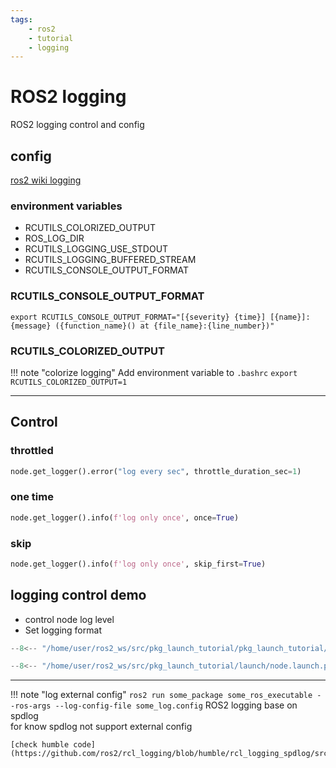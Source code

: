 ```yaml
---
tags:
    - ros2
    - tutorial
    - logging
---
```

# ROS2 logging
ROS2 logging control and config

## config
[ros2 wiki logging](https://docs.ros.org/en/humble/Tutorials/Demos/Logging-and-logger-configuration.html)

### environment variables
- RCUTILS_COLORIZED_OUTPUT
- ROS_LOG_DIR
- RCUTILS_LOGGING_USE_STDOUT
- RCUTILS_LOGGING_BUFFERED_STREAM
- RCUTILS_CONSOLE_OUTPUT_FORMAT


###  RCUTILS_CONSOLE_OUTPUT_FORMAT
```
export RCUTILS_CONSOLE_OUTPUT_FORMAT="[{severity} {time}] [{name}]: {message} ({function_name}() at {file_name}:{line_number})"
```


### RCUTILS_COLORIZED_OUTPUT
!!! note "colorize logging"
    Add environment variable to `.bashrc`
    ```
    export RCUTILS_COLORIZED_OUTPUT=1
    ```
     
---

## Control

### throttled
```python title="throttled"
node.get_logger().error("log every sec", throttle_duration_sec=1)
```

### one time
```python title="log only first time"
node.get_logger().info(f'log only once', once=True)
```

### skip
```python title="log, skip first time"
node.get_logger().info(f'log only once', skip_first=True)
```

## logging control demo

- control node log level
- Set logging format
  
```python title="very simple node with logging"
--8<-- "/home/user/ros2_ws/src/pkg_launch_tutorial/pkg_launch_tutorial/minimal_node.py"
```

```python title="node.launch.py" linenums="1" hl_lines="3 6"
--8<-- "/home/user/ros2_ws/src/pkg_launch_tutorial/launch/node.launch.py"
```


---

!!! note "log external config"
    ```
    ros2 run some_package some_ros_executable --ros-args --log-config-file some_log.config
    ```
    ROS2 logging base on spdlog  
    for know spdlog not support external config
    
    [check humble code](https://github.com/ros2/rcl_logging/blob/humble/rcl_logging_spdlog/src/rcl_logging_spdlog.cpp#L69)
     